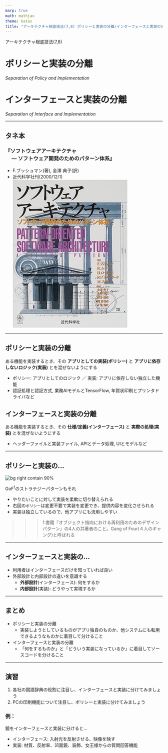 ```yaml
---
marp: true
math: mathjax
theme: katas
title: "アーキテクチャ根底技法(7,8) ポリシーと実装の分離/インターフェースと実装の分離"
---
```

<!-- 
size: 16:9
paginate: true
-->
<!-- header: 勉強会# ― エンジニアとしての解像度を高めるための勉強会-->

アーキテクチャ根底技法(7,8)

# ポリシーと実装の分離
_Separation of Policy and Implementation_

# インターフェースと実装の分離

_Separation of Interface and Implementation_

---

## タネ本

### 『ソフトウェアアーキテクチャ<br>　 ― ソフトウェア開発のためのパターン体系』
- F.ブッシュマン(著), 金澤 典子(訳)
- 近代科学社刊(2000/12/1)
![bg right:30% 90%](assets/12-book.jpg)

<!-- ソフトウェアアーキテクチャ ― ソフトウェア開発のためのパターン体系: https://www.amazon.co.jp/dp/4764902834 -->

---

## ポリシーと実装の分離

ある機能を実装するとき、その **アプリとしての実装(ポリシー)** と **アプリに依存しないロジック(実装)** とを混ぜないようにする

- ポリシー: アプリとしてのロジック ／ 実装: アプリに依存しない独立した機能
- 認証処理と認証方式, 業務AIモデルとTensorFlow, 年賀状印刷とプリンタドライバなど

## インターフェースと実装の分離

ある機能を実装するとき、その **仕様/定義(インターフェース)** と **実際の処理(実装)** とを混ぜないようにする

- ヘッダーファイルと実装ファイル, APIとデータ処理, UIとモデルなど

<!-- ライブラリ視点と、もう少し具体的なクラスの視点 -->

---

## ポリシーと実装の…

![bg right contain 90%](https://kroki.io/plantuml/svg/eNrjSs5JLC5WeNw893HzqsdN2x8371Go5lIAAt3ikqLEktT0SisFjafr5r9Y3KrJVcvFBVGvpAET01SCqtdOTC7JzM_TQFIFUfJ-z0QsSlBVTMJmCIqjdO2AlkLtVOJCMBVsavT0EDbhlJnExQUARa5jGA==)

GoF$^1$のストラテジーパターンもそれ

- やりたいことに対して実装を柔軟に切り替えられる
- 右図の`ポリシー`は変更不要で実装を変更でき、提供内容を変化させられる
- 実装は独立しているので、他アプリにも流用しやすい

>>> 1:書籍『オブジェクト指向における再利用のためのデザインパターン』の4人の共著者のこと。Gang of Four(４人のギャング)と呼ばれる

<!-- クリーンアーキテクチャのユースケース層と下位層(インターフェースアダプターやドライバー)との関係でもある -->
<!-- プリンタドライバだとすると、画像データやPDFなど様々なデータを同じラスター画像として変換する部分がポリシーの部分、プリンタ機種ごとに異なる処理やドライバの部分が実装 -->

---

## インターフェースと実装の...

- 利用者はインターフェースだけを知っていれば良い
- 外部設計と内部設計の違いを意識する
    - **外部設計**(インターフェース): 何をするか
    - **内部設計**(実装): どうやって実現するか

<!-- ポリシーと実装については先日のエンジンを考えると良いかもしれない。車体側のエンジンマウントがポリシーで、載せるエンジンの種類が実装。エンジンが変えられないと困る。もし変えられないと、藤原拓海も須藤京一のランエボⅢにいろは坂で再戦して勝つどころか86を手放すことになっていたかもしれないわけで、重要さも分かると思う -->

<!-- 外から見て何をするか、という視点は重要になる。抽象化を活用するなどして「つまりこういうこと」を見いだせないと。MBOで目標を設定する再にも、ゴールとなる状態を表す場所に「〜によって〇〇をする」と手段が混じっていることがある。核は何をするものなのか、外から見てそれは何をするのかが意識できるようになると良い -->

<!-- 余談になるが、インターフェースと実装クラスに分けたとき、外から触るのはインターフェースだけにすることに注意してほしい。
よくあるのが継承関係にあるParentとChildA, ChildBに対して、使うときにParentではなくChildA, ChildBを見てしまっているケース。
これはリスコフの置換原則にも違反するので要注意。
継承関係のあるクラスにおいて、
- 子クラスを意識するのはオブジェクトを作成するときだけ
- 使うときは親クラスだけを見る。子クラスは一切触らない
というソースコードにすること
 -->

---

## まとめ

- ポリシーと実装の分離
    - 実装しようとしているものがアプリ独自のものか、他システムにも転用できるようなものかに着目して分けること
- インターフェースと実装の分離
    - 「何をするものか」と「どういう実装になっているか」に着目してソースコードを分けること

<!-- * アプリとして何かを作る時に、実装しようとしているものがアプリ独自のものか、他システムにも転用できるようなものかに着目して分けること -->
<!-- モジュールなど一塊の機能を作る時に、「何をするものか」と「どういう実装になっているか」に着目して分けること -->

---

## 演習

1. 各社の国語辞典の役割に注目し、インターフェースと実装に分けてみましょう
2. PCの印刷機能について注目し、ポリシーと実装に分けてみましょう

### 例：
鏡をインターフェースと実装に分けると…
- インターフェース: 入射光を反射させる、映像を映す
- 実装: 材質、反射率、凹面鏡、装飾、女王様からの質問回答機能

<!-- 国語辞典:
インターフェース=単語/連語/句の意味や用例を提示すること
実装=説明の仕方や解釈の違い、フォントや色遣い、装丁、デジタル/紙
-->
